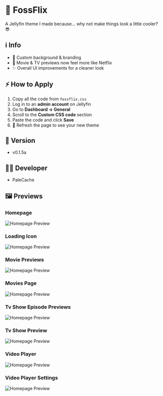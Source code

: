 # 🚀 FossFlix

A Jellyfin theme I made because… why not make things look a little cooler? 😎

## ℹ️ Info
- 🎨 Custom background & branding
- 🍿 Movie & TV previews now feel more like Netflix
- ✨ Overall UI improvements for a cleaner look

## ⚡ How to Apply
1. Copy all the code from `fossflix.css`
2. Log in to an **admin account** on Jellyfin
3. Go to **Dashboard → General**
4. Scroll to the **Custom CSS code** section
5. Paste the code and click **Save**
6. 🔄 Refresh the page to see your new theme

## 🧾 Version
- v0.1.5a

## 🧑‍💻 Developer
- PaleCache

## 🖼 Previews

### Homepage
![Homepage Preview](https://gitlab.com/PaleCache/fossflix/-/raw/main/Previews/Homepage.png)

### Loading Icon
![Homepage Preview](https://gitlab.com/PaleCache/fossflix/-/raw/main/Previews/LoadingIcon.png)

### Movie Previews
![Homepage Preview](https://gitlab.com/PaleCache/fossflix/-/raw/main/Previews/MoviePreviews.png)

### Movies Page
![Homepage Preview](https://gitlab.com/PaleCache/fossflix/-/raw/main/Previews/MoviesPage.png)

### Tv Show Episode Previews
![Homepage Preview](https://gitlab.com/PaleCache/fossflix/-/raw/main/Previews/TvShowEpisodePreviews.png)

### Tv Show Preview
![Homepage Preview](https://gitlab.com/PaleCache/fossflix/-/raw/main/Previews/TvShowPreviews.png)

### Video Player
![Homepage Preview](https://gitlab.com/PaleCache/fossflix/-/raw/main/Previews/VideoPlayer.png)

### Video Player Settings
![Homepage Preview](https://gitlab.com/PaleCache/fossflix/-/raw/main/Previews/VideoPlayerSettings.png)